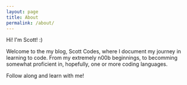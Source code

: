 ```yaml
---
layout: page
title: About
permalink: /about/
---
```


Hi! I'm Scott! :)

Welcome to the my blog, Scott Codes, where I document my journey in learning to code. From my extremely n00b beginnings, to becomming somewhat proficient in, hopefully, one or more coding languages. 

Follow along and learn with me!